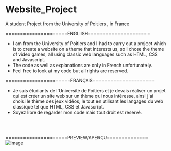 # Website_Project
A student Project from the University of Poitiers , in France

=====================ENGLIISH=====================

* I am from the University of Poitiers and I had to carry out a project which is to create a website on a theme that interests us, so I chose the theme of video games, all using classic web languages such as HTML, CSS and Javascript.
* The code as well as explanations are only in French unfortunately.
* Feel free to look at my code but all rights are reserved.
<title> [ /////// Have fun ;) ///////] </title>

======================FRANÇAIS=====================

* Je suis étudiants de l'Université de Poitiers et je devais réaliser un projet qui est créer un site web sur un thème qui nous intéresse, ainsi j'ai choisi le thème des jeux vidéos, le tout en utilisant les langages du web classique tel que HTML, CSS et Javascript.
* Soyez libre de regarder mon code mais tout droit est reservé.
<title> [ /////// Amusez-vous bien ;) ///////] </title>
<br></br>

=====================PREVIEW/APERÇU==============
![image](https://user-images.githubusercontent.com/115185120/211173498-524a2f4d-9cf3-41f2-becf-21990620a378.png)

